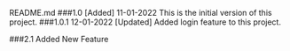 README.md
###1.0
[Added]
11-01-2022
This is the initial version of this project.
###1.0.1
12-01-2022
[Updated]
Added login feature to this project.

###2.1
Added New Feature